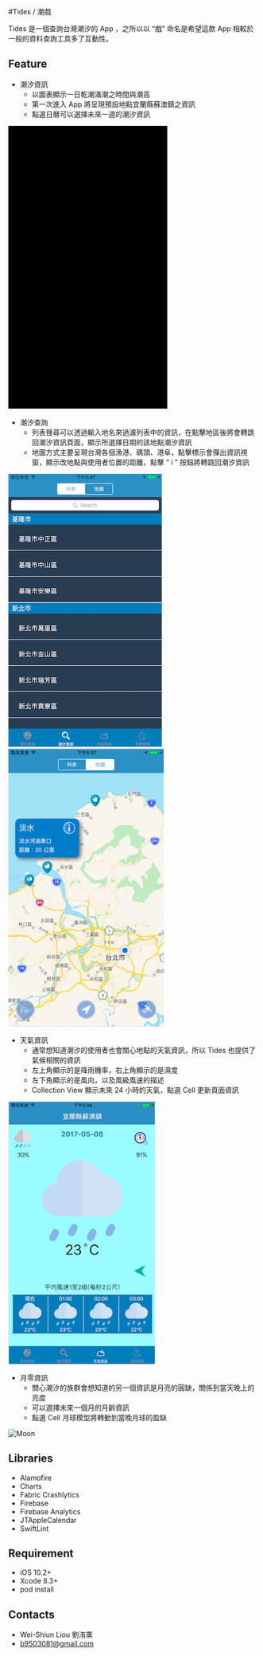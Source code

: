 #Tides / 潮戲

Tides 是一個查詢台灣潮汐的 App ，之所以以 “戲” 命名是希望這款 App 相較於一般的資料查詢工具多了互動性。

## Feature

* 潮汐資訊
  * 以圖表顯示一日乾潮滿潮之時間與潮高
  * 第一次進入 App 將呈現預設地點宜蘭縣蘇澳鎮之資訊
  * 點選日曆可以選擇未來一週的潮汐資訊

![App Launching](https://github.com/TerryLiou/Tides/blob/master/screenShot/charts.gif?raw=true)

* 潮汐查詢
  * 列表搜尋可以透過輸入地名來過濾列表中的資訊，在點擊地區後將會轉跳回潮汐資訊頁面，顯示所選擇日期的該地點潮汐資訊
  * 地圖方式主要呈現台灣各個漁港、碼頭、港阜，點擊標示會彈出資訊視窗，顯示改地點與使用者位置的距離，點擊 “ i ” 按鈕將轉跳回潮汐資訊

![TableView](https://github.com/TerryLiou/Tides/blob/master/screenShot/tableView.png?raw=true)
![MapView](https://github.com/TerryLiou/Tides/blob/master/screenShot/map.png?raw=true)

* 天氣資訊
  * 通常想知道潮汐的使用者也會關心地點的天氣資訊，所以 Tides 也提供了氣候相關的資訊 
  * 左上角顯示的是降雨機率，右上角顯示的是濕度
  * 左下角顯示的是風向，以及風級風速的描述
  * Collection View 顯示未來 24 小時的天氣，點選 Cell 更新頁面資訊

![Weather](https://github.com/TerryLiou/Tides/blob/master/screenShot/weather.png?raw=true)

* 月零資訊
  * 關心潮汐的族群會想知道的另一個資訊是月亮的圓缺，關係到當天晚上的亮度
  * 可以選擇未來一個月的月齡資訊
  * 點選 Cell 月球模型將轉動到當晚月球的盈缺

![Moon](https://github.com/TerryLiou/Tides/blob/master/screenShot/moon.gif?raw=true)

## Libraries

* Alamofire
* Charts
* Fabric Crashlytics
* Firebase
* Firebase Analytics
* JTAppleCalendar
* SwiftLint

## Requirement

* iOS 10.2+
* Xcode 8.3+
* pod install

## Contacts

* Wei-Shiun Liou 劉洧熏
* [b9503081@gmail.com](b9503081@gmail.com)